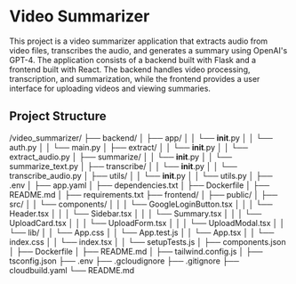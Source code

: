 # Video Summarizer

This project is a video summarizer application that extracts audio from video files, transcribes the audio, and generates a summary using OpenAI's GPT-4. The application consists of a backend built with Flask and a frontend built with React. The backend handles video processing, transcription, and summarization, while the frontend provides a user interface for uploading videos and viewing summaries.

## Project Structure

/video_summarizer/
├── backend/
│ ├── app/
│ │ └── **init**.py
│ │ └── auth.py
│ │ └── main.py
│ ├── extract/ <!--- Extract audio from provided video --->
│ │ └── **init**.py
│ │ └── extract_audio.py
│ ├── summarize/ <!--- Summarize transcription from provided video --->
│ │ └── **init**.py
│ │ └── summarize_text.py
│ ├── transcribe/ <!--- Transcribe audio from provided video --->
│ │ └── **init**.py
│ │ └── transcribe_audio.py
│ ├── utils/
│ │ └── **init**.py
│ │ └── utils.py
│ ├── .env
│ ├── app.yaml
│ ├── dependencies.txt
│ ├── Dockerfile
│ ├── README.md
│ ├── requirements.txt
├── frontend/
│ ├── public/
│ ├── src/
│ │ └── components/
│ │ │ └── GoogleLoginButton.tsx <!--- Button component originally built to trigger login with Google. --->
│ │ │ └── Header.tsx <!--- Application Header --->
│ │ │ └── Sidebar.tsx <!--- Application Sidebar --->
│ │ │ └── Summary.tsx <!--- Component to display video summary --->
│ │ │ └── UploadCard.tsx <!--- Card component that will hold data for single video upload --->
│ │ │ └── UploadForm.tsx <!--- Form component to accept file upload --->
│ │ │ └── UploadModal.tsx <!--- Modal component that opens when clicking card component. This will display additional information about the selected upload. --->
│ │ └── lib/
│ │ └── App.css
│ │ └── App.test.js
│ │ └── App.tsx
│ │ └── index.css
│ │ └── index.tsx
│ │ └── setupTests.js
│ ├── components.json
│ ├── Dockerfile
│ ├── README.md
│ ├── tailwind.config.js
│ ├── tsconfig.json
├── .env
├── .gcloudignore
├── .gitignore
├── cloudbuild.yaml
└── README.md
